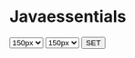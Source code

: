 # Javaessentials
<select id="width">
  <option value="150px">150px</option>
  <option value="300px">300px</option>
  <option value="450px">450px</option>
 </select>
  <select id ="height">
  <option value ="150px">150px</option>
   <option value ="300px">300px</option>
   <option value ="450px">450px</option>
  </select>
  <button id="set">SET</button>
  <br><br>
  <div id="new" style="height:400px;width:400px; background:light blue"></div>
